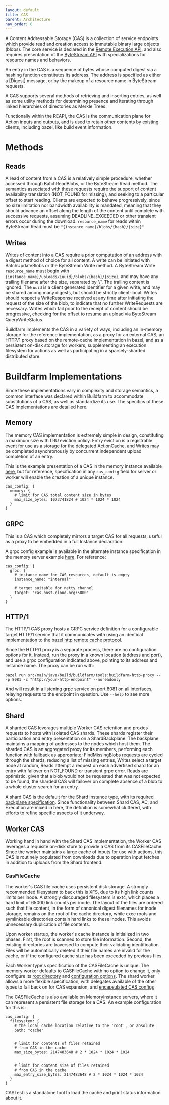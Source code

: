 ```yaml
---
layout: default
title: CAS
parent: Architecture
nav_order: 6
---
```



A Content Addressable Storage (CAS) is a collection of service endpoints which provide read and creation access to immutable binary large objects (blobs). The core service is declared in the [Remote Execution API](https://github.com/bazelbuild/remote-apis), and also requires presentation of the [ByteStream API](https://github.com/googleapis/googleapis/blob/master/google/bytestream/bytestream.proto) with specializations for resource names and behaviors.

An entry in the CAS is a sequence of bytes whose computed digest via a hashing function constitutes its address. The address is specified as either a [Digest] message, or by the makeup of a resource name in ByteStream requests.

A CAS supports several methods of retrieving and inserting entries, as well as some utility methods for determining presence and iterating through linked hierarchies of directories as Merkle Trees.

Functionally within the REAPI, the CAS is the communication plane for Action inputs and outputs, and is used to retain other contents by existing clients, including bazel, like build event information.

# Methods

## Reads

A read of content from a CAS is a relatively simple procedure, whether accessed through BatchReadBlobs, or the ByteStream Read method. The semantics associated with these requests require the support of content availability translation (NOT_FOUND for missing), and seeking to a particular offset to start reading. Clients are expected to behave progressively, since no size limitation nor bandwidth availability is mandated, meaning that they should advance an offset along the length of the content until complete with successive requests, assuming DEADLINE_EXCEEDED or other transient errors occur during the download. `resource_name` for reads within ByteStream Read must be `"{instance_name}/blobs/{hash}/{size}"`

## Writes

Writes of content into a CAS require a prior computation of an address with a digest method of choice for all content. A write can be initiated with BatchUpdateBlobs or the ByteStream Write method. A ByteStream Write `resource_name` must begin with `{instance_name}/uploads/{uuid}/blobs/{hash}/{size}`, and may have any trailing filename after the size, separated by '/'. The trailing content is ignored. The `uuid` is a client generated identifier for a given write, and may be shared among many digests, but should be strictly client-local. Writes should respect a WriteResponse received at any time after initiating the request of the size of the blob, to indicate that no further WriteRequests are necessary. Writes which fail prior to the receipt of content should be progressive, checking for the offset to resume an upload via ByteStream QueryWriteStatus.

Buildfarm implements the CAS in a variety of ways, including an in-memory storage for the reference implementation, as a proxy for an external CAS, an HTTP/1 proxy based on the remote-cache implementation in bazel, and as a persistent on-disk storage for workers, supplementing an execution filesystem for actions as well as participating in a sparsely-sharded distributed store.

# Buildfarm Implementations

Since these implementations vary in complexity and storage semantics, a common interface was declared within Buildfarm to accommodate substitutions of a CAS, as well as standardize its use. The specifics of these CAS implementations are detailed here.

## Memory

The memory CAS implementation is extremely simple in design, constituting a maximum size with LRU eviction policy. Entry eviction is a registrable event for use as a storage for the delegated ActionCache, and Writes may be completed asynchronously by concurrent independent upload completion of an entry.

This is the example presentation of a CAS in the memory instance available [here](https://github.com/bazelbuild/bazel-buildfarm/blob/85c3fdaf89fedc2faee1172fab01338777de79a1/examples/server.config.example#L40-L45), but for reference, specification in any `cas_config` field for server or worker will enable the creation of a unique instance.

```
cas_config: {
  memory: {
    # limit for CAS total content size in bytes
    max_size_bytes: 1073741824 # 1024 * 1024 * 1024
  }
}
```

## GRPC

This is a CAS which completely mirrors a target CAS for all requests, useful as a proxy to be embedded in a full Instance declaration.

A grpc config example is available in the alternate instance specification in the memory server example [here](https://github.com/bazelbuild/bazel-buildfarm/blob/85c3fdaf89fedc2faee1172fab01338777de79a1/examples/server.config.example#L91-L99). For reference:

```
cas_config: {
  grpc: {
    # instance name for CAS resources, default is empty
    instance_name: "internal"

    # target suitable for netty channel
    target: "cas-host.cloud.org:5000"
  }
}
```

## HTTP/1

The HTTP/1 CAS proxy hosts a GRPC service definition for a configurable target HTTP/1 service that it communicates with using an identical implementation to the [bazel http remote cache protocol](https://github.com/bazelbuild/bazel/tree/master/src/main/java/com/google/devtools/build/lib/remote/http).

Since the HTTP/1 proxy is a separate process, there are no configuration options for it. Instead, run the proxy in a known location (address and port), and use a grpc configuration indicated above, pointing to its address and instance name. The proxy can be run with:

`bazel run src/main/java/build/buildfarm/tools:buildfarm-http-proxy -- -p 8081 -c "http://your-http-endpoint" --noreadonly`

And will result in a listening grpc service on port 8081 on all interfaces, relaying requests to the endpoint in question. Use `--help` to see more options.

## Shard

A sharded CAS leverages multiple Worker CAS retention and proxies requests to hosts with isolated CAS shards. These shards register their participation and entry presentation on a ShardBackplane. The backplane maintains a mapping of addresses to the nodes which host them. The sharded CAS is an aggregated proxy for its members, performing each function with fallback as appropriate; FindMissingBlobs requests are cycled through the shards, reducing a list of missing entries, Writes select a target node at random, Reads attempt a request on each advertised shard for an entry with failover on NOT_FOUND or transient grpc error. Reads are optimistic, given that a blob would not be requested that was not expected to be found, the sharded CAS will failover on complete absence of a blob to a whole cluster search for an entry.

A shard CAS is the default for the Shard Instance type, with its required [backplane specification](https://github.com/bazelbuild/bazel-buildfarm/blob/85c3fdaf89fedc2faee1172fab01338777de79a1/examples/shard-server.config.example#L17-L239). Since functionality between Shard CAS, AC, and Execution are mixed in here, the definition is somewhat cluttered, with efforts to refine specific aspects of it underway.

## Worker CAS

Working hand in hand with the Shard CAS implementation, the Worker CAS leverages a requisite on-disk store to provide a CAS from its CASFileCache. Since the worker maintains a large cache of inputs for use with actions, this CAS is routinely populated from downloads due to operation input fetches in addition to uploads from the Shard frontend.

### CasFileCache
The worker's CAS file cache uses persistent disk storage. A strongly recommended filesystem to back this is XFS, due to its high link counts limits per inode. A strongly discouraged filesystem is ext4, which places a hard limit of 65000 link counts per inode.  The layout of the files are ordered such that file content, in the form of canonical digest filenames for inode storage, remains on the root of the cache directory, while exec roots and symlinkable directories contain hard links to these inodes. This avoids unnecessary duplication of file contents.

Upon worker startup, the worker's cache instance is initialized in two phases. First, the root is scanned to store file information. Second, the existing directories are traversed to compute their validating identification.  Files will be automatically deleted if their file names are invalid for the cache, or if the configured cache size has been exceeded by previous files.

Each Worker type's specification of the CASFileCache is unique. The memory worker defaults to CASFileCache with no option to change it, only configure its [root directory](https://github.com/bazelbuild/bazel-buildfarm/blob/85c3fdaf89fedc2faee1172fab01338777de79a1/examples/worker.config.example#L46-L47) and [configuration options](https://github.com/bazelbuild/bazel-buildfarm/blob/85c3fdaf89fedc2faee1172fab01338777de79a1/examples/worker.config.example#L111-L117). The shard worker allows a more flexible specification, with delegates available of the other types to fall back on for CAS expansion, and [encapsulated CAS configs](https://github.com/bazelbuild/bazel-buildfarm/blob/85c3fdaf89fedc2faee1172fab01338777de79a1/examples/shard-worker.config.example#L49-L65)

The CASFileCache is also available on MemoryInstance servers, where it can represent a persistent file storage for a CAS. An example configuration for this is:

```
cas_config: {
  filesystem: {
    # the local cache location relative to the 'root', or absolute
    path: "cache"


    # limit for contents of files retained
    # from CAS in the cache
    max_size_bytes: 2147483648 # 2 * 1024 * 1024 * 1024


    # limit for content size of files retained
    # from CAS in the cache
    max_entry_size_bytes: 2147483648 # 2 * 1024 * 1024 * 1024
  }
}
```

CASTest is a standalone tool to load the cache and print status information about it.
